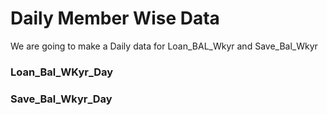 # Daily Member Wise Data
We are going to make a Daily data for Loan_BAL_Wkyr and Save_Bal_Wkyr

### Loan_Bal_WKyr_Day

### Save_Bal_Wkyr_Day
